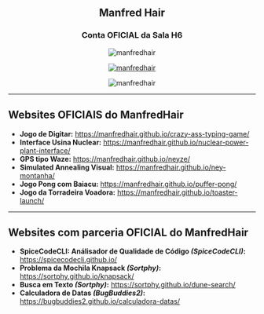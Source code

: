 <h2 align="center">Manfred Hair</h2>
<h3 align="center">Conta OFICIAL da Sala H6</h3>

<p align="center"> <img src="https://komarev.com/ghpvc/?username=manfredhair&label=Profile%20views&color=0e75b6&style=flat" alt="manfredhair" /> </p>

<p align="center"> <a href="https://github.com/ryo-ma/github-profile-trophy"><img src="https://github-profile-trophy.vercel.app/?username=manfredhair" alt="manfredhair" /></a> </p>

<p align="center"><img src="https://github-readme-stats.vercel.app/api/top-langs?username=manfredhair&show_icons=true&locale=en&layout=compact" alt="manfredhair" /></p>                

---------

<h2 align="left">Websites OFICIAIS do ManfredHair</h2>     

- **Jogo de Digitar:** https://manfredhair.github.io/crazy-ass-typing-game/
- **Interface Usina Nuclear:** https://manfredhair.github.io/nuclear-power-plant-interface/
- **GPS tipo Waze:** https://manfredhair.github.io/neyze/
- **Simulated Annealing Visual:** https://manfredhair.github.io/ney-montanha/
- **Jogo Pong com Baiacu:** https://manfredhair.github.io/puffer-pong/
- **Jogo da Torradeira Voadora:** https://manfredhair.github.io/toaster-launch/

---------

<h2 align="left">Websites com parceria OFICIAL do ManfredHair</h2>

- **SpiceCodeCLI: Análisador de Qualidade de Código _(SpiceCodeCLI)_:** https://spicecodecli.github.io/
- **Problema da Mochila Knapsack _(Sortphy)_:** https://sortphy.github.io/knapsack/
- **Busca em Texto _(Sortphy)_:** https://sortphy.github.io/dune-search/
- **Calculadora de Datas _(BugBuddies2)_:** https://bugbuddies2.github.io/calculadora-datas/
